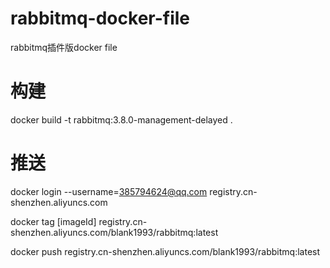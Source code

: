 # rabbitmq-docker-file
rabbitmq插件版docker file

# 构建

docker build -t rabbitmq:3.8.0-management-delayed .


# 推送

docker login --username=385794624@qq.com registry.cn-shenzhen.aliyuncs.com

docker tag [imageId] registry.cn-shenzhen.aliyuncs.com/blank1993/rabbitmq:latest

docker push registry.cn-shenzhen.aliyuncs.com/blank1993/rabbitmq:latest
